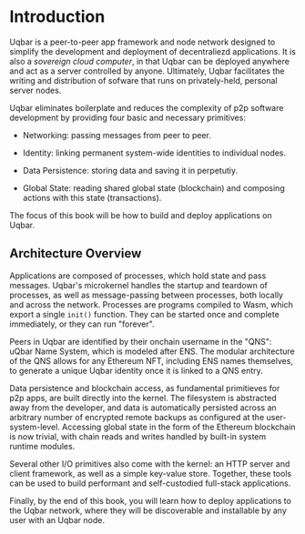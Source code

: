 # Introduction

Uqbar is a peer-to-peer app framework and node network designed to simplify the development and deployment of decentraliezd applications. It is also a *sovereign cloud computer*, in that Uqbar can be deployed anywhere and act as a server controlled by anyone. Ultimately, Uqbar facilitates the writing and distribution of sofware that runs on privately-held, personal server nodes. 

Uqbar eliminates boilerplate and reduces the complexity of p2p software development by providing four basic and necessary primitives:

- Networking: passing messages from peer to peer.

- Identity: linking permanent system-wide identities to individual nodes.

- Data Persistence: storing data and saving it in perpetutiy.

- Global State: reading shared global state (blockchain) and composing actions with this state (transactions).

The focus of this book will be how to build and deploy applications on Uqbar.

## Architecture Overview

 Applications are composed of processes, which hold state and pass messages. Uqbar's microkernel handles the startup and teardown of processes, as well as message-passing between processes, both locally and across the network. Processes are programs compiled to Wasm, which export a single `init()` function. They can be started once and complete immediately, or they can run "forever".

Peers in Uqbar are identified by their onchain username in the "QNS": uQbar Name System, which is modeled after ENS. The modular architecture of the QNS allows for any Ethereum NFT, including ENS names themselves, to generate a unique Uqbar identity once it is linked to a QNS entry.

Data persistence and blockchain access, as fundamental primitieves for p2p apps, are built directly into the kernel. The filesystem is abstracted away from the developer, and data is automatically persisted across an arbitrary number of encrypted remote backups as configured at the user-system-level. Accessing global state in the form of the Ethereum blockchain is now trivial, with chain reads and writes handled by built-in system runtime modules.

Several other I/O primitives also come with the kernel: an HTTP server and client framework, as well as a simple key-value store. Together, these tools can be used to build performant and self-custodied full-stack applications.

Finally, by the end of this book, you will learn how to deploy applications to the Uqbar network, where they will be discoverable and installable by any user with an Uqbar node.
